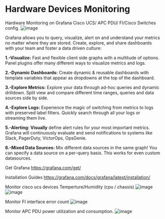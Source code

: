 # Hardware Devices Monitoring 
Hardware Monitoring on Grafana Cisco UCS/ APC PDU/ FI/Cisco Switches config.
![image](https://user-images.githubusercontent.com/30586376/117644657-5645c580-b1a7-11eb-9a8c-ad8a72712ee4.png)

Grafana allows you to query, visualize, alert on and understand your metrics no matter where they are stored. Create, explore, and share dashboards with your team and foster a data driven culture:

**1.-**Visualize**:** Fast and flexible client side graphs with a multitude of options. Panel plugins offer many different ways to visualize metrics and logs.

**2.-Dynamic Dashboards:** Create dynamic & reusable dashboards with template variables that appear as dropdowns at the top of the dashboard.

**3.-Explore Metrics:** Explore your data through ad-hoc queries and dynamic drilldown. Split view and compare different time ranges, queries and data sources side by side.

**4.-Explore Logs:** Experience the magic of switching from metrics to logs with preserved label filters. Quickly search through all your logs or streaming them live.

**5.-Alerting: Visually** define alert rules for your most important metrics. Grafana will continuously evaluate and send notifications to systems like Slack, PagerDuty, VictorOps, OpsGenie.

**6.-Mixed Data Sources:** Mix different data sources in the same graph! You can specify a data source on a per-query basis. This works for even custom datasources.


Get Grafana https://grafana.com/get/

Installation Guides https://grafana.com/docs/grafana/latest/installation/

Monitor cisco ucs devices Temperture/Humidity (cpu / chassis)
![image](https://user-images.githubusercontent.com/30586376/117647924-3d3f1380-b1ab-11eb-843a-6e920448fa04.png)
![image](https://user-images.githubusercontent.com/30586376/117648064-65c70d80-b1ab-11eb-96fe-7a222138875c.png)

Monitor FI interface error count
![image](https://user-images.githubusercontent.com/30586376/117648294-ac1c6c80-b1ab-11eb-8ad3-388df2df43d7.png)

Monitor APC PDU power utilization and consumption.
![image](https://user-images.githubusercontent.com/30586376/117648405-cbb39500-b1ab-11eb-89bf-1e0934ee3a7c.png)

